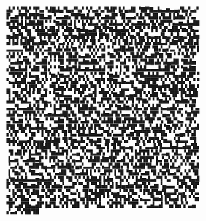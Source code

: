▟▞▝▞▜▞▝▛▃▝▟█▟▄▜▄▞▚▞▝▞▃▞▃▜▟▛▐▞▄▟▊▝▇▛▇▃▙▃▆▃▄▞▙▞▃▞▛▃▅▜▜▟▜▛▇▃▅▝▃▃▅▞▜▛▇▟▄▞▛▃▆▟▛▝▉▃▃▞▟▞▜▟▊▞▙▟▐▟▆▞▞▃▅▜▜▟▐▟▇▟▇▝▝▝▆▟▉▟▐▝▐▞▟▃▞▃▛▟▟▃▞▟▚▃▆▟▃▜▞▟▛▜▚▃▅▃▙▟▇▝▛▜▞▜▄▝▟▟▞▟▉▟▝▟▇▞▆▟▄▃▟▜▞▛▇▟▄▟▄▜▞▜▞▝▐▜▝▟▚▟█▞▆▞▙▃▅▟▆▜▃▜▃▝▛▛▇▜▚▝▅▜▅▟▇▜▜▛▐▛▇▝▟▜▛▞▅▞▙▞▙▃▄▞▙▃▚▟▄▃▜▟▅▟▐▟▐▟█▜▄▟▆▞▅▝▃▞▞▞▝▞▛▝▉▝▃▝▝▟▐▝▉▟▐▟▛▟▞▟▟▃▛▟▇▜▚▟▊▟▃▃▃▃▜▟▊▞▞▃▆▝▟▞▟▞▆▝▞▝▛▞▞▟▝▝▄▟█▟▇▝▞▟▛▝▉▞▄▞▃▝▞▜▞▛▐▞▟▝▞▃▝▝▉▝▃▜▜▜▟▝▉▟▚▃▆▞▞▃▆▝▇▞▙▝▃▜▟▟▚▃▆▛▇▝▇▝▝▝▟▞▛▝▃▟▅▜▙▝▃▟▊▞▝▝▉▝▛▜▚▟▆▟▇▞▝▃▆▝▚▟▝▝▊▞▜▟▊▟▞▟▄▟▉▝▇▟▅▞▆▃▙▟▝▟▇▝▊▞▝▝▇▟▆▜▟▃▅▃▙▟▟▝▛▝▐▝▉▝▐▟▟▃▃▃▙▟▊▜▞▝▆▟▇▝▜▜▛▟▐▃▄▝▜▝▅▞▅▃▞▞▚▃▚▝▞▝▛▝▅▟▞▝▃▝▇▜▙▟▟▟▃▞▛▜▄▟▊▟▛▝▚▃▙▟▊▃▆▜▞▞▝▃▛▃▙▜▟▞▝▞▄▝▉▜▝▛▇▃▙▃▅▝▅▟█▜▛▝▞▝▄▜▟▞▚▝▝▃▝▝▚▟▐▜▚▞▃▝▜▟▆▞▟▜▄▜▛▞▜▝▄▝▞▞▝▃▃▝▅▃▛▝▜▛▇▜▜▟▊▟▞▟█▞▜▝█▞▄▜▝▝▚▟▝▝▆▟▃▃▝▝▛▃▅▜▝▜▛▞▆▟▉▃▄▟▜▝▞▟▇▝▆▃▜▛▐▜▟▟▊▟▟▝▜▟▃▝▅▜▄▃▝▞▅▜▜▟▊▟▚▝▊▃▛▜▚▞▙▞▞▜▝▛▇▞▝▝▆▟▞▝▅▟▆▞▆▃▃▜▃▃▟▞▟▃▛▝▐▃▛▜▙▝▐▟▉▟▅▝▝▃▛▝▇▟▆▞▟▃▚▞▟▟▚▃▄▟▞▃▝▝▛▃▟▟▚▃▜▜▜▞▞▃▅▟▃▟█▞▙▝▜▃▛▝▊▟▅▟▜▞▃▃▝▞▃▜▄▜▛▝▄▃▜▝▚▝▆▜▛▃▜▃▆▝▞▝▇▃▝▝▚▟▆▝▇▟▞▃▙▝▆▞▟▟▉▟▉▟▜▜▙▟▞▜▛▝▚▝█▞▚▃▝▜▚▛▇▝█▟▜▃▟▟▃▝▃▟▇▝▉▟▐▟▞▟▐▜▄▝▞▜▚▟▟▜▛▝▊▃▚▟▟▝▆▞▛▞▝▞▃▟▞▞▛▝▚▝▆▝▐▝▛▟▚▝▊▜▃▜▟▃▙▟▃▞▜▞▃▃▛▃▆▜▛▜▛▝▛▜▙▝▝▃▄▞▛▟▆▟▞▃▃▟▚▃▃▜▟▟▇▝▉▜▅▃▙▝▅▃▆▝▅▝▇▃▚▞▝▜▞▞▟▜▜▞▅▃▝▟▃▃▝▜▝▝▝▜▞▞▞▟█▟▉▝▊▃▝▞▙▞▄▞▝▝▆▃▜▝▊▜▄▃▄▝▚▝▃▃▙▜▃▃▙▟▃▟▅▜▙▝▊▟▊▛▐▃▙▞▜▝▆▟▟▜▝▃▄▝▞▜▃▟▚▝▐▜▛▝▄▝▐▟▜▜▝▟▞▃▄▝▟▃▝▟▛▛▐▃▅▝▃▟▆▃▛▝▐▜▚▃▝▞▄▃▛▝▟▟▉▟▇▜▛▃▟▝▟▝▟▜▛▛▐▃▚▞▞▞▝▞▛▃▝▝▃▞▄▝▚▟▇▜▄▃▅▜▟▟█▞▄▞▃▃▛▃▚▃▛▟▉▞▜▝▟▟▉▜▙▞▝▟▊▟▃▞▝▝█▟▐▝▅▞▚▝▇▃▄▝▄▝▃▟▊▝▊▃▟▟▐▝▝▃▛▛▐▝▊▝▇▟▞▃▅▝▊▞▅▜▃▞▚▝▞▝▉▞▆▟▟▟▃▃▅▟▃▟▞▝▉▝▇▝▞▝▟▟▇▟▐▟▅▝▜▞▞▝▐▟▅▟▃▞▜▝▃▝▜▃▛▜▄▟▛▝▆▛▇▃▆▟▚▜▛▟▅▞▃▃▛▝▚▟▝▜▟▟▞▟▐▟▄▟▅▜▅▜▞▃▆▝▄▃▃▝▟▜▄▜▛▝▐▞▜▝▊▟▇▝▚▜▛▝▚▝▚▃▚▝▉▜▟▟█▜▚▃▞▝▚▜▄▝▐▜▟▜▅▜▃▃▛▃▞▝▛▃▜▞▞▜▙▞▃▝▛▝▚▟▝▟▜▃▄▝▅▜▙▟▜▝▝▃▜▜▜▟▚▃▚▃▃▜▅▟▐▜▄▟▐▜▝▝▆▜▛▃▟▜▙▃▟▛▐▟▜▃▚▜▝▟▊▝▟▝▝▟▃▝▟▜▜▞▝▜▛▃▝▃▟▃▟▝▚▞▙▞▞▃▄▞▃▞▚▜▉▜▉
